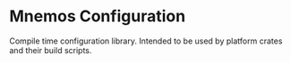 # Mnemos Configuration

Compile time configuration library. Intended to be used by platform crates and their build scripts.
